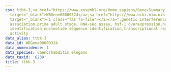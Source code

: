 ```yaml
---
csv: ttbk-3,<a href="https://www.ensembl.org/Homo_sapiens/Gene/Summary?db=core;g=WBGene00009324"
  target="_blank">WBGene00009324</a>,<a href="https://www.ncbi.nlm.nih.gov/pubmed/30894454"
  target="_blank"><i class="fas fa-file"></i></a>",genetic interference,functional
  association,prime adult stage, RNA-seq assay, hsf-1 overexpression,nucleotide sequence
  identification,nucleotide sequence identification,transcriptional regulation,up-regulates
  activity
data_alias: ttbk-3
data_id: WBGene00009324
data_numevidence: 1
data_species: Caenorhabditis elegans
data_taxid: '6239'
title: ttbk-3
---
```

